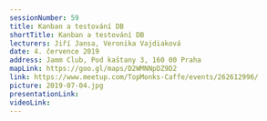 ```yaml
---
sessionNumber: 59
title: Kanban a testování DB
shortTitle: Kanban a testování DB
lecturers: Jiří Jansa, Veronika Vajdiaková
date: 4. července 2019
address: Jamm Club, Pod kaštany 3, 160 00 Praha
mapLink: https://goo.gl/maps/D2WMNNpDZ9D2
link: https://www.meetup.com/TopMonks-Caffe/events/262612996/
picture: 2019-07-04.jpg
presentationLink:
videoLink:
---
```

